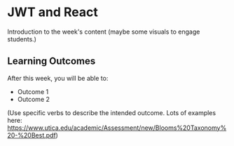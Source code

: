 # JWT and React

Introduction to the week's content (maybe some visuals to engage students.)

## Learning Outcomes

After this week, you will be able to:
- Outcome 1
- Outcome 2

(Use specific verbs to describe the intended outcome.  Lots of examples here: https://www.utica.edu/academic/Assessment/new/Blooms%20Taxonomy%20-%20Best.pdf)